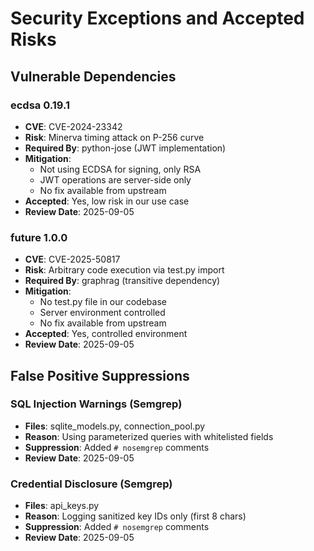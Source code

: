 # Security Exceptions and Accepted Risks

## Vulnerable Dependencies

### ecdsa 0.19.1
- **CVE**: CVE-2024-23342
- **Risk**: Minerva timing attack on P-256 curve
- **Required By**: python-jose (JWT implementation)
- **Mitigation**:
  - Not using ECDSA for signing, only RSA
  - JWT operations are server-side only
  - No fix available from upstream
- **Accepted**: Yes, low risk in our use case
- **Review Date**: 2025-09-05

### future 1.0.0
- **CVE**: CVE-2025-50817
- **Risk**: Arbitrary code execution via test.py import
- **Required By**: graphrag (transitive dependency)
- **Mitigation**:
  - No test.py file in our codebase
  - Server environment controlled
  - No fix available from upstream
- **Accepted**: Yes, controlled environment
- **Review Date**: 2025-09-05

## False Positive Suppressions

### SQL Injection Warnings (Semgrep)
- **Files**: sqlite_models.py, connection_pool.py
- **Reason**: Using parameterized queries with whitelisted fields
- **Suppression**: Added `# nosemgrep` comments
- **Review Date**: 2025-09-05

### Credential Disclosure (Semgrep)
- **Files**: api_keys.py
- **Reason**: Logging sanitized key IDs only (first 8 chars)
- **Suppression**: Added `# nosemgrep` comments
- **Review Date**: 2025-09-05
